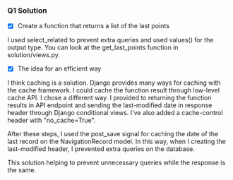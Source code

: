 ### Q1 Solution

- [x] Create a function that returns a list of the last points

I used select_related to prevent extra queries and used values() for the output type.
You can look at the get_last_points function in solution/views.py. 

- [x] The idea for an efficient way

I think caching is a solution. Django provides many ways for caching with the cache framework. I could cache the function result through low-level cache API. I chose a different way. I provided to returning the function results in API endpoint and sending the last-modified date in response header through Django conditional views. I've also added a cache-control header with "no_cache=True". 

After these steps, I used the post_save signal for caching the date of the last record on the NavigationRecord model. In this way, when I creating the last-modified header, I prevented extra queries on the database.

This solution helping to prevent unnecessary queries while the response is the same.
